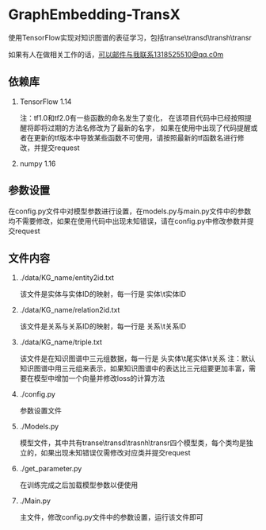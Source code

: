 # GraphEmbedding-TransX
使用TensorFlow实现对知识图谱的表征学习，包括transe\transd\transh\transr

如果有人在做相关工作的话，可以邮件与我联系1318525510@qq.c0m

## 依赖库
    
1. TensorFlow 1.14 
    
    注：tf1.0和tf2.0有一些函数的命名发生了变化，
        在该项目代码中已经按照提醒将即将过期的方法名修改为了最新的名字，
        如果在使用中出现了代码提醒或者在更新的tf版本中导致某些函数不可使用，请按照最新的tf函数名进行修改，并提交request

2. numpy 1.16

## 参数设置

在config.py文件中对模型参数进行设置，在models.py与main.py文件中的参数均不需要修改，如果在使用代码中出现未知错误，请在config.py中修改参数并提交request

## 文件内容

1. ./data/KG_name/entity2id.txt
    
    该文件是实体与实体ID的映射，每一行是 实体\t实体ID
2. ./data/KG_name/relation2id.txt

    该文件是关系与关系ID的映射，每一行是 关系\t关系ID
3. ./data/KG_name/triple.txt

    该文件是在知识图谱中三元组数据，每一行是 头实体\t尾实体\t关系
    注：默认知识图谱中用三元组来表示，如果知识图谱中的表达比三元组要更加丰富，需要在模型中增加一个向量并修改loss的计算方法
4. ./config.py

    参数设置文件
    
5. ./Models.py 

    模型文件，其中共有transe\transd\trasnh\transr四个模型类，每个类均是独立的，如果出现未知错误仅需修改对应类并提交request
6. ./get_parameter.py   

    在训练完成之后加载模型参数以便使用
6. ./Main.py

    主文件，修改config.py文件中的参数设置，运行该文件即可


